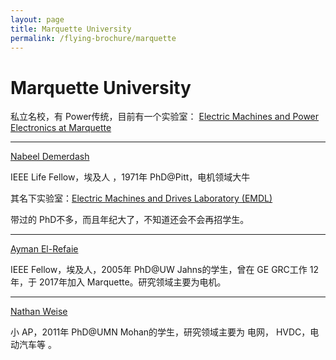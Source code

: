 ```yaml
---
layout: page
title: Marquette University
permalink: /flying-brochure/marquette
---
```

# Marquette University

私立名校，有 Power传统，目前有一个实验室：
[Electric Machines and Power Electronics at Marquette](https://www.muenergylabs.com/)

---

[Nabeel Demerdash](https://www.marquette.edu/electrical-computer-engineering/directory/nabeel-demerdash.php)

IEEE Life Fellow，埃及人 ，1971年 PhD@Pitt，电机领域大牛

其名下实验室：[Electric Machines and Drives Laboratory (EMDL)](https://www.eng.mu.edu/demerdashn/index.htm)

带过的 PhD不多，而且年纪大了，不知道还会不会再招学生。

---

[Ayman El-Refaie](https://www.marquette.edu/electrical-computer-engineering/directory/ayman-el-refaie.php)

IEEE Fellow，埃及人，2005年 PhD@UW Jahns的学生，曾在 GE GRC工作 12年，于 2017年加入 Marquette。研究领域主要为电机。

---

[Nathan Weise](https://www.marquette.edu/electrical-computer-engineering/directory/nathan-weise.php)

小 AP，2011年 PhD@UMN Mohan的学生，研究领域主要为 电网， HVDC，电动汽车等 。
